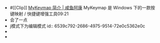 - #[[Clip]] [MyKeymap 简介 | 咸鱼阿康](https://xianyukang.com/MyKeymap.html#mykeymap-%E7%AE%80%E4%BB%8B)
  MyKeymap 是 Windows 下的一款按键映射 / 快捷键增强工具09:21
- 会了一点
- j模式下为编辑模式
  id:: 6539c792-2686-4975-9514-72e0c5362e0c
-
-